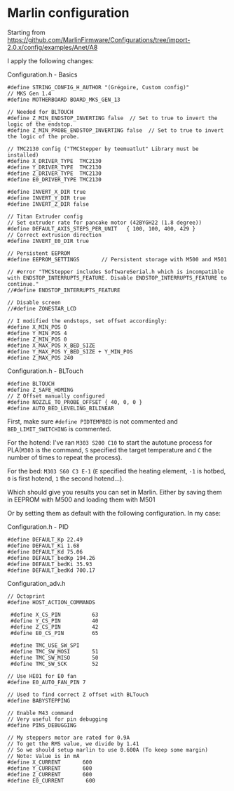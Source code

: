 # Marlin configuration

Starting from https://github.com/MarlinFirmware/Configurations/tree/import-2.0.x/config/examples/Anet/A8

I apply the following changes:

Configuration.h - Basics
```
#define STRING_CONFIG_H_AUTHOR "(Grégoire, Custom config)"
// MKS Gen 1.4
#define MOTHERBOARD BOARD_MKS_GEN_13

// Needed for BLTOUCH
#define Z_MIN_ENDSTOP_INVERTING false  // Set to true to invert the logic of the endstop.
#define Z_MIN_PROBE_ENDSTOP_INVERTING false  // Set to true to invert the logic of the probe.

// TMC2130 config ("TMCStepper by teemuatlut" Library must be installed)
#define X_DRIVER_TYPE  TMC2130
#define Y_DRIVER_TYPE  TMC2130
#define Z_DRIVER_TYPE  TMC2130
#define E0_DRIVER_TYPE TMC2130

#define INVERT_X_DIR true
#define INVERT_Y_DIR true
#define INVERT_Z_DIR false

// Titan Extruder config
// Set extruder rate for pancake motor (42BYGH22 (1.8 degree))
#define DEFAULT_AXIS_STEPS_PER_UNIT   { 100, 100, 400, 429 }
// Correct extrusion direction
#define INVERT_E0_DIR true

// Persistent EEPROM
#define EEPROM_SETTINGS       // Persistent storage with M500 and M501

// #error "TMCStepper includes SoftwareSerial.h which is incompatible with ENDSTOP_INTERRUPTS_FEATURE. Disable ENDSTOP_INTERRUPTS_FEATURE to continue."
//#define ENDSTOP_INTERRUPTS_FEATURE

// Disable screen
//#define ZONESTAR_LCD

// I modified the endstops, set offset accordingly:
#define X_MIN_POS 0
#define Y_MIN_POS 4
#define Z_MIN_POS 0
#define X_MAX_POS X_BED_SIZE
#define Y_MAX_POS Y_BED_SIZE + Y_MIN_POS
#define Z_MAX_POS 240
```

Configuration.h - BLTouch
```
#define BLTOUCH
#define Z_SAFE_HOMING
// Z Offset manually configured
#define NOZZLE_TO_PROBE_OFFSET { 40, 0, 0 }
#define AUTO_BED_LEVELING_BILINEAR

```

First, make sure `#define PIDTEMPBED` is not commented and `BED_LIMIT_SWITCHING` is commented.

For the hotend: I've ran `M303 S200 C10` to start the autotune process for PLA(`M303` is the command, `S` specified the target temperature and `C` the number of times to repeat the process).

For the bed: `M303 S60 C3 E-1` (`E` specified the heating element, `-1` is hotbed, `0` is first hotend, `1` the second hotend...).

Which should give you results you can set in Marlin.
Either by saving them in EEPROM with M500 and loading them with M501

Or by setting them as default with the following configuration. In my case:

Configuration.h - PID
```
#define DEFAULT_Kp 22.49
#define DEFAULT_Ki 1.68
#define DEFAULT_Kd 75.06
#define DEFAULT_bedKp 194.26
#define DEFAULT_bedKi 35.93
#define DEFAULT_bedKd 700.17
```

Configuration_adv.h
```
// Octoprint
#define HOST_ACTION_COMMANDS

 #define X_CS_PIN          63
 #define Y_CS_PIN          40
 #define Z_CS_PIN          42
 #define E0_CS_PIN         65

 #define TMC_USE_SW_SPI
 #define TMC_SW_MOSI       51
 #define TMC_SW_MISO       50
 #define TMC_SW_SCK        52

// Use HE01 for E0 fan
#define E0_AUTO_FAN_PIN 7

// Used to find correct Z offset with BLTouch
#define BABYSTEPPING

// Enable M43 command
// Very useful for pin debugging
#define PINS_DEBUGGING

// My steppers motor are rated for 0.9A
// To get the RMS value, we divide by 1.41
// So we should setup marlin to use 0.600A (To keep some margin)
// Note: Value is in mA
#define X_CURRENT       600
#define Y_CURRENT       600
#define Z_CURRENT       600
#define E0_CURRENT       600

```
